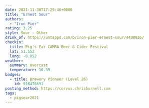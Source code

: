 ```yaml
---
date: 2021-11-30T17:29:46+0000
title: "Ernest Sour"
authors:
  - "Iron Pier"
rating: 3.25
style: Sour - Other
drink_of: https://untappd.com/b/iron-pier-ernest-sour/4408926/
checkin:
  title: Pig's Ear CAMRA Beer & Cider Festival
  lat: 51.552
  long: -0.052
weather:
  summary: Overcast
  temperature: 10.39
badges:
  - title: Brewery Pioneer (Level 26)
    id: 916478691
posting_method: https://corvus.chrisburnell.com
tags:
  - pigsear2021
---
```

